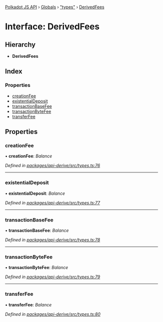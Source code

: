 [Polkadot JS API](../README.md) › [Globals](../globals.md) › ["types"](../modules/_types_.md) › [DerivedFees](_types_.derivedfees.md)

# Interface: DerivedFees

## Hierarchy

* **DerivedFees**

## Index

### Properties

* [creationFee](_types_.derivedfees.md#creationfee)
* [existentialDeposit](_types_.derivedfees.md#existentialdeposit)
* [transactionBaseFee](_types_.derivedfees.md#transactionbasefee)
* [transactionByteFee](_types_.derivedfees.md#transactionbytefee)
* [transferFee](_types_.derivedfees.md#transferfee)

## Properties

###  creationFee

• **creationFee**: *Balance*

*Defined in [packages/api-derive/src/types.ts:76](https://github.com/polkadot-js/api/blob/bd57359dc/packages/api-derive/src/types.ts#L76)*

___

###  existentialDeposit

• **existentialDeposit**: *Balance*

*Defined in [packages/api-derive/src/types.ts:77](https://github.com/polkadot-js/api/blob/bd57359dc/packages/api-derive/src/types.ts#L77)*

___

###  transactionBaseFee

• **transactionBaseFee**: *Balance*

*Defined in [packages/api-derive/src/types.ts:78](https://github.com/polkadot-js/api/blob/bd57359dc/packages/api-derive/src/types.ts#L78)*

___

###  transactionByteFee

• **transactionByteFee**: *Balance*

*Defined in [packages/api-derive/src/types.ts:79](https://github.com/polkadot-js/api/blob/bd57359dc/packages/api-derive/src/types.ts#L79)*

___

###  transferFee

• **transferFee**: *Balance*

*Defined in [packages/api-derive/src/types.ts:80](https://github.com/polkadot-js/api/blob/bd57359dc/packages/api-derive/src/types.ts#L80)*
